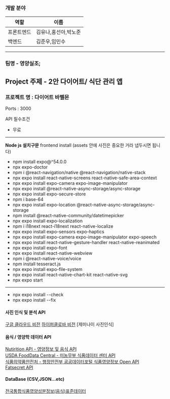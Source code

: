 ### 개발 분야
|역할|이름|
|-----|--------|
|프론트엔드|김유나,홍선아,박노준|
|백엔드|김준우,임민수|
---------------------------------
### 팀명 - 영양실조;
## Project 주제 - 2안 다이어트/ 식단 관리 앱
### 프로젝트 명 : 다이어트 바벨몬

Ports : 3000

API 필수조건
- 무료
---------------------------------------------
<b>Node js 설치구문</b>
frontend install (assets 안에 사진은 중요한 거라 냅두시면 됩니다)
- npm install expo@^54.0.0
- npx expo-doctor
- npm i @react-navigation/native @react-navigation/native-stack
- npx expo install react-native-screens react-native-safe-area-context
- npx expo install expo-camera expo-image-manipulator
- npx expo install @react-native-async-storage/async-storage
- npx expo install expo-secure-store
- npm i base-64
- npx expo install expo-location @react-native-async-storage/async-storage
- npm install @react-native-community/datetimepicker
- npx expo install expo-localization
- npm i i18next react-i18next react-native-localize
- npx expo install expo-sensors expo-haptics
- npx expo install expo-camera expo-image-manipulator expo-speech
- npx expo install react-native-gesture-handler react-native-reanimated
- npx expo install expo-font
- npx expo install react-native-webview
- npm i @react-native-voice/voice
- npm install tesseract.js
- npx expo install expo-file-system
- npx expo install react-native-chart-kit react-native-svg
- npx expo start
------------------------------------------------
- npx expo install --check
- npx expo install --fix


#### 사진 인식 및 분석 API
[구글 클라우드 비전](https://cloud.google.com/vision)
[하이퍼클로바 비전](https://clova.ai/tech-blog/hyperclova-x-vision-%ED%95%98%EC%9D%B4%ED%8D%BC%ED%81%B4%EB%A1%9C%EB%B0%94-%EB%88%88%EC%9D%84-%EB%9C%A8%EB%8B%A4)
[제미나이 사진인식]

#### 음식 / 영양학 데이터 API
[Nutirition API - 영양정보 및 음식 API](https://api-ninjas.com/api/nutrition)<br>
[USDA FoodData Central - 미농무부 식품데이터 센터 API](https://fdc.nal.usda.gov/api-guide)<br>
[식품의약품안전처 - 행정안전부 공공데이터포털 식품영양정보 Open API](https://www.data.go.kr/tcs/dss/selectStdDataDetailView.do#tab_layer_open)<br>
[Fatsecret API](https://platform.fatsecret.com/api-demo)<br>
#### DataBase (CSV,JSON...etc)
[전국통합식품영양성분정보(음식)표준데이터](https://www.data.go.kr/data/15100070/standard.do)<br>
